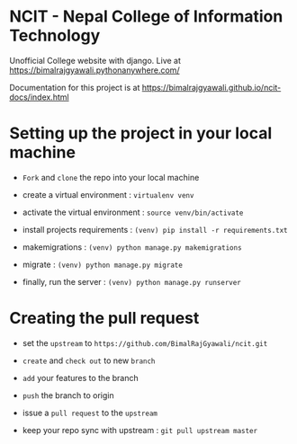 # NCIT - Nepal College of Information Technology
Unofficial College website with django. Live at https://bimalrajgyawali.pythonanywhere.com/

Documentation for this project is at https://bimalrajgyawali.github.io/ncit-docs/index.html

# Setting up the project in your local machine

- ```Fork``` and `clone` the repo into your local machine

- create a virtual environment : ``` virtualenv venv ```

- activate the virtual environment : ` source venv/bin/activate `

- install projects requirements : ` (venv) pip install -r requirements.txt `

- makemigrations : ` (venv) python manage.py makemigrations `

- migrate : ` (venv) python manage.py migrate `

- finally, run the server : ` (venv) python manage.py runserver `


# Creating the pull request 

- set the `upstream` to `https://github.com/BimalRajGyawali/ncit.git`

- ` create ` and `check out` to new `branch`

- `add` your features to the branch

- `push` the branch to origin 

-  issue a `pull request` to the `upstream`

- keep your repo sync with upstream : ` git pull upstream master `
